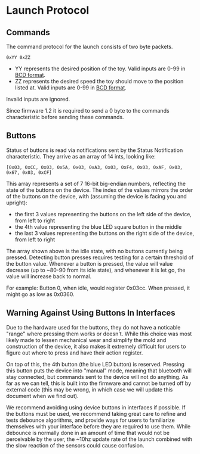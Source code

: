 # Launch Protocol

## Commands

The command protocol for the launch consists of two byte packets.

```
0xYY 0xZZ
```

- YY represents the desired position of the toy. Valid inputs are 0-99
  in [BCD format](https://en.wikipedia.org/wiki/Binary-coded_decimal).
- ZZ represents the desired speed the toy should move to the position
  listed at. Valid inputs are 0-99
  in [BCD format](https://en.wikipedia.org/wiki/Binary-coded_decimal).
  
Invalid inputs are ignored.

Since firmware 1.2 it is required to send a 0 byte to the commands characteristic before sending these commands.

## Buttons

Status of buttons is read via notifications sent by the Status
Notification characteristic. They arrive as an array of 14 ints,
looking like:

```
[0x03, 0xCC, 0x03, 0x5A, 0x03, 0xA3, 0x03, 0xF4, 0x03, 0xAF, 0x03, 0x67, 0x03, 0xCF]
```

This array represents a set of 7 16-bit big-endian numbers, reflecting
the state of the buttons on the device. The index of the values
mirrors the order of the buttons on the device, with (assuming the
device is facing you and upright):

- the first 3 values representing the buttons on the left side of the
  device, from left to right
- the 4th value representing the blue LED square button in the middle
- the last 3 values representing the buttons on the right side of the
  device, from left to right

The array shown above is the idle state, with no buttons currently
being pressed. Detecting button presses requires testing for a certain
threshold of the button value. Whenever a button is pressed, the value
will value decrease (up to ~80-90 from its idle state), and whenever
it is let go, the value will increase back to normal. 

For example: Button 0, when idle, would register 0x03cc. When pressed, it might go
as low as 0x0360. 

## Warning Against Using Buttons In Interfaces

Due to the hardware used for the buttons, they do not have a noticable
"range" where pressing them works or doesn't. While this choice was
most likely made to lessen mechanical wear and simplify the mold and
construction of the device, it also makes it extremely difficult for
users to figure out where to press and have their action register.

On top of this, the 4th button (the blue LED button) is reserved.
Pressing this button puts the device into "manual" mode, meaning that
bluetooth will stay connected, but commands sent to the device will
not do anything. As far as we can tell, this is built into the
firmware and cannot be turned off by external code (this may be wrong,
in which case we will update this document when we find out).

We recommend avoiding using device buttons in interfaces if possible.
If the buttons must be used, we recommend taking great care to refine
and tests debounce algorithms, and provide ways for users to
familiarize themselves with your interface before they are required to
use them. While debounce is normally done in an amount of time that
would not be perceivable by the user, the ~10hz update rate of the
launch combined with the slow reaction of the sensors could cause
confusion.
